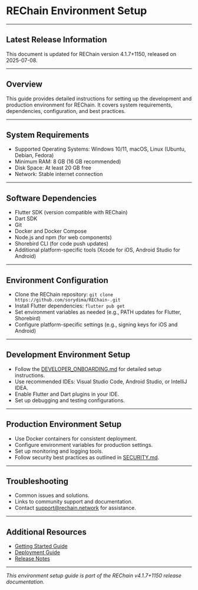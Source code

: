 # REChain Environment Setup

---

## Latest Release Information

This document is updated for REChain version 4.1.7+1150, released on 2025-07-08.

---

## Overview

This guide provides detailed instructions for setting up the development and production environment for REChain. It covers system requirements, dependencies, configuration, and best practices.

---

## System Requirements

- Supported Operating Systems: Windows 10/11, macOS, Linux (Ubuntu, Debian, Fedora)
- Minimum RAM: 8 GB (16 GB recommended)
- Disk Space: At least 20 GB free
- Network: Stable internet connection

---

## Software Dependencies

- Flutter SDK (version compatible with REChain)
- Dart SDK
- Git
- Docker and Docker Compose
- Node.js and npm (for web components)
- Shorebird CLI (for code push updates)
- Additional platform-specific tools (Xcode for iOS, Android Studio for Android)

---

## Environment Configuration

- Clone the REChain repository: `git clone https://github.com/sorydima/REChain-.git`
- Install Flutter dependencies: `flutter pub get`
- Set environment variables as needed (e.g., PATH updates for Flutter, Shorebird)
- Configure platform-specific settings (e.g., signing keys for iOS and Android)

---

## Development Environment Setup

- Follow the [DEVELOPER_ONBOARDING.md](DEVELOPER_ONBOARDING.md) for detailed setup instructions.
- Use recommended IDEs: Visual Studio Code, Android Studio, or IntelliJ IDEA.
- Enable Flutter and Dart plugins in your IDE.
- Set up debugging and testing configurations.

---

## Production Environment Setup

- Use Docker containers for consistent deployment.
- Configure environment variables for production settings.
- Set up monitoring and logging tools.
- Follow security best practices as outlined in [SECURITY.md](SECURITY.md).

---

## Troubleshooting

- Common issues and solutions.
- Links to community support and documentation.
- Contact support@rechain.network for assistance.

---

## Additional Resources

- [Getting Started Guide](./Getting-Started.md)
- [Deployment Guide](https://github.com/sorydima/REChain-/wiki/Deployment-Guide)
- [Release Notes](./RELEASE_NOTES.md)

---

*This environment setup guide is part of the REChain v4.1.7+1150 release documentation.*
